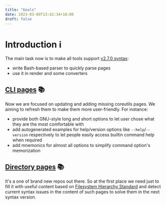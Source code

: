 ```yaml
---
title: "Goals"
date: 2023-03-09T13:42:34+10:00
draft: false
---
```


# Introduction :information_source:

The main task now is to make all tools support
[v2.7.0 syntax][syntax]:

- write Bash-based parser to quickly parse pages
- use it in render and some converters

## [CLI pages][cli-pages] :books:

Now we are focused on updating and adding missing coreutils pages. We aiming to
refresh them to make them more user-friendly. For instance:

- provide both GNU-style long and short options to let user chose what they are
  the most comfortable with
- add autogenerated examples for help/version options like `--help`/`--version`
  respectively to let people easily access builtin command help when required
- add mnemonics for almost all options to simplify command option's memorization

## [Directory pages][directory-pages] :books:

It's a one of brand new repos out there. So at the first place we need just to
fill it with useful content based on
[Filesystem Hierarchy Standard][fhs] and detect current syntax issues in the
content of such pages to solve them in the next syntax version.

[syntax]: https://github.com/command-line-interface-pages/syntax/blob/main/base.md
[cli-pages]: https://github.com/command-line-interface-pages/cli-pages
[directory-pages]: https://github.com/command-line-interface-pages/directory-pages
[fhs]: https://refspecs.linuxfoundation.org/FHS_3.0/fhs/index.html
